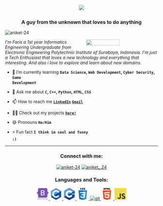 <!-- <h1 align="center">Hi <img src="https://imgur.com/CTPzCrS.gif" height=30px width=30px>, I'm Aniket Kumar</h1> -->
<h1 align="center">
  <a href="https://git.io/typing-svg">
    <img src="https://readme-typing-svg.herokuapp.com/?lines=Hello,+There!+👋;This+is+Aniket+😊;Nice+to+meet+you!+🚀;Have+a+great+day✨&center=true&size=30">
  </a>
</h1>

<h3 align="center">A guy from the unknown that loves to do anything</h3>

<p align="left"> <img src="https://komarev.com/ghpvc/?username=aniket-24&label=Profile%20views&color=0e75b6&style=flat" alt="aniket-24" /> </p>

<img src="https://imgur.com/Z9n1y5S.gif" height=47% width=47% align="right">

<p><i> I'm Faris a 1st year Informatics Engineering Undergraduate from Electronic Engineering Polytechnic Institute of Surabaya, Indonesia. I'm just a Tech Enthusiast that loves a new technology and everything that interesting. And also i love to explore and learn about new domains.</i></p>

- 🌱 I’m currently learning **<code>Data Science</code>, <code>Web Development</code>, <code>Cyber Security</code>, <code>Game Development</code>**

- 💬 Ask me about **<code>C</code>, <code>C++</code>, <code>Python</code>, <code>HTML</code>, <code>CSS</code>** 

- 📫 How to reach me **<code><a href="https://www.linkedin.com/in/faris-abdullah-170968248/">LinkedIn</a></code>** **<code>[Gmail](mailto:farismuhammadabd@gmail.com)</code>**

- 👨‍💻 Check out my projects **<code>[here!](https://github.com/Freezer9?tab=repositories)</code>**

- 😄 Pronouns **<code>He/Him</code>**

- ⚡ Fun fact **<code>I think im cool and funny :)</code>**

<hr>
<h3 align="center">Connect with me:</h3>
<p align="center">
<a href="https://www.linkedin.com/in/faris-abdullah-170968248/" target="blank"><img align="center" src="https://raw.githubusercontent.com/rahuldkjain/github-profile-readme-generator/master/src/images/icons/Social/linked-in-alt.svg" alt="aniket-24" height="30" width="40" /></a>
<a href="https://www.instagram.com/frzeee_/" target="blank"><img align="center" src="https://raw.githubusercontent.com/rahuldkjain/github-profile-readme-generator/master/src/images/icons/Social/instagram.svg" alt="aniket_.24" height="30" width="40" /></a>
<!--<a href="https://www.codechef.com/users/aniket_kr" target="blank"><img align="center" src="https://cdn.jsdelivr.net/npm/simple-icons@3.1.0/icons/codechef.svg" alt="aniket_kr" height="30" width="40" /></a> -->
<!-- <a href="https://www.hackerearth.com/@aniket1395" target="blank"><img align="center" src="https://raw.githubusercontent.com/rahuldkjain/github-profile-readme-generator/master/src/images/icons/Social/hackerearth.svg" alt="@aniket1395" height="30" width="40" /></a> -->

</p>

<h3 align="center">Languages and Tools:</h3>
<p align="center"> <a href="https://getbootstrap.com" target="_blank"> <img src="https://raw.githubusercontent.com/devicons/devicon/master/icons/bootstrap/bootstrap-plain-wordmark.svg" alt="bootstrap" width="40" height="40"/> </a> <a href="https://www.cprogramming.com/" target="_blank"> <img src="https://raw.githubusercontent.com/devicons/devicon/master/icons/c/c-original.svg" alt="c" width="40" height="40"/> </a> <a href="https://www.w3schools.com/cpp/" target="_blank"> <img src="https://raw.githubusercontent.com/devicons/devicon/master/icons/cplusplus/cplusplus-original.svg" alt="cplusplus" width="40" height="40"/> </a> <a href="https://www.w3schools.com/css/" target="_blank"> <img src="https://raw.githubusercontent.com/devicons/devicon/master/icons/css3/css3-original-wordmark.svg" alt="css3" width="40" height="40"/> </a> <a href="https://git-scm.com/" target="_blank"> <img src="https://www.vectorlogo.zone/logos/git-scm/git-scm-icon.svg" alt="git" width="40" height="40"/> </a> <a href="https://www.w3.org/html/" target="_blank"> <img src="https://raw.githubusercontent.com/devicons/devicon/master/icons/html5/html5-original-wordmark.svg" alt="html5" width="40" height="40"/> </a> <a href="https://developer.mozilla.org/en-US/docs/Web/JavaScript" target="_blank"> <img src="https://raw.githubusercontent.com/devicons/devicon/master/icons/javascript/javascript-original.svg" alt="javascript" width="40" height="40"/> </a> </p>
